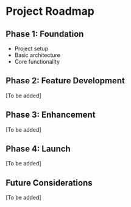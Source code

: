 # Project Roadmap

## Phase 1: Foundation
- Project setup
- Basic architecture
- Core functionality

## Phase 2: Feature Development
[To be added]

## Phase 3: Enhancement
[To be added]

## Phase 4: Launch
[To be added]

## Future Considerations
[To be added]
